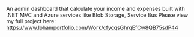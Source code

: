 An admin dashboard that calculate your income and expenses built with .NET MVC and Azure services like Blob Storage, Service Bus
Please view my full project here: https://www.lphamportfolio.com/Work/cfycqsGhrqEfCw8QB75sdP44
